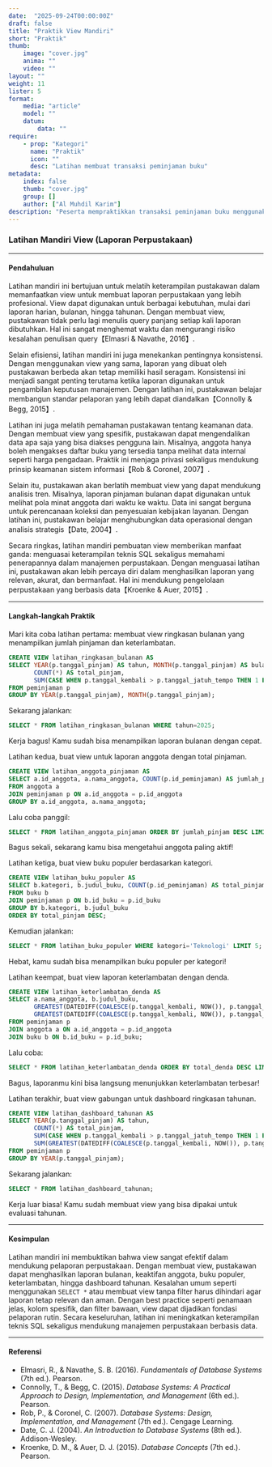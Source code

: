```yaml
---
date:  "2025-09-24T00:00:00Z"
draft: false
title: "Praktik View Mandiri"
short: "Praktik"
thumb:
    image: "cover.jpg"
    anima: ""
    video: ""
layout: ""
weight: 11
lister: 5
format:
    media: "article"
    model: ""
    datum:
        data: ""
require:
    - prop: "Kategori"
      name: "Praktik"
      icon: ""
      desc: "Latihan membuat transaksi peminjaman buku"
metadata:
    index: false
    thumb: "cover.jpg"
    group: []
    author: ["Al Muhdil Karim"]
description: "Peserta mempraktikkan transaksi peminjaman buku menggunakan perintah START, COMMIT, dan ROLLBACK. Modul ini memperkuat pemahaman konsep ACID melalui latihan nyata."
---
```



### Latihan Mandiri View (Laporan Perpustakaan)

---

#### Pendahuluan

Latihan mandiri ini bertujuan untuk melatih keterampilan pustakawan dalam memanfaatkan view untuk membuat laporan perpustakaan yang lebih profesional. View dapat digunakan untuk berbagai kebutuhan, mulai dari laporan harian, bulanan, hingga tahunan. Dengan membuat view, pustakawan tidak perlu lagi menulis query panjang setiap kali laporan dibutuhkan. Hal ini sangat menghemat waktu dan mengurangi risiko kesalahan penulisan query【Elmasri & Navathe, 2016】.

Selain efisiensi, latihan mandiri ini juga menekankan pentingnya konsistensi. Dengan menggunakan view yang sama, laporan yang dibuat oleh pustakawan berbeda akan tetap memiliki hasil seragam. Konsistensi ini menjadi sangat penting terutama ketika laporan digunakan untuk pengambilan keputusan manajemen. Dengan latihan ini, pustakawan belajar membangun standar pelaporan yang lebih dapat diandalkan【Connolly & Begg, 2015】.

Latihan ini juga melatih pemahaman pustakawan tentang keamanan data. Dengan membuat view yang spesifik, pustakawan dapat mengendalikan data apa saja yang bisa diakses pengguna lain. Misalnya, anggota hanya boleh mengakses daftar buku yang tersedia tanpa melihat data internal seperti harga pengadaan. Praktik ini menjaga privasi sekaligus mendukung prinsip keamanan sistem informasi【Rob & Coronel, 2007】.

Selain itu, pustakawan akan berlatih membuat view yang dapat mendukung analisis tren. Misalnya, laporan pinjaman bulanan dapat digunakan untuk melihat pola minat anggota dari waktu ke waktu. Data ini sangat berguna untuk perencanaan koleksi dan penyesuaian kebijakan layanan. Dengan latihan ini, pustakawan belajar menghubungkan data operasional dengan analisis strategis【Date, 2004】.

Secara ringkas, latihan mandiri pembuatan view memberikan manfaat ganda: menguasai keterampilan teknis SQL sekaligus memahami penerapannya dalam manajemen perpustakaan. Dengan menguasai latihan ini, pustakawan akan lebih percaya diri dalam menghasilkan laporan yang relevan, akurat, dan bermanfaat. Hal ini mendukung pengelolaan perpustakaan yang berbasis data【Kroenke & Auer, 2015】.

---

#### Langkah-langkah Praktik

Mari kita coba latihan pertama: membuat view ringkasan bulanan yang menampilkan jumlah pinjaman dan keterlambatan.

```sql
CREATE VIEW latihan_ringkasan_bulanan AS
SELECT YEAR(p.tanggal_pinjam) AS tahun, MONTH(p.tanggal_pinjam) AS bulan,
       COUNT(*) AS total_pinjam,
       SUM(CASE WHEN p.tanggal_kembali > p.tanggal_jatuh_tempo THEN 1 ELSE 0 END) AS total_terlambat
FROM peminjaman p
GROUP BY YEAR(p.tanggal_pinjam), MONTH(p.tanggal_pinjam);
```

Sekarang jalankan:

```sql
SELECT * FROM latihan_ringkasan_bulanan WHERE tahun=2025;
```

Kerja bagus! Kamu sudah bisa menampilkan laporan bulanan dengan cepat.

Latihan kedua, buat view untuk laporan anggota dengan total pinjaman.

```sql
CREATE VIEW latihan_anggota_pinjaman AS
SELECT a.id_anggota, a.nama_anggota, COUNT(p.id_peminjaman) AS jumlah_pinjam
FROM anggota a
JOIN peminjaman p ON a.id_anggota = p.id_anggota
GROUP BY a.id_anggota, a.nama_anggota;
```

Lalu coba panggil:

```sql
SELECT * FROM latihan_anggota_pinjaman ORDER BY jumlah_pinjam DESC LIMIT 5;
```

Bagus sekali, sekarang kamu bisa mengetahui anggota paling aktif!

Latihan ketiga, buat view buku populer berdasarkan kategori.

```sql
CREATE VIEW latihan_buku_populer AS
SELECT b.kategori, b.judul_buku, COUNT(p.id_peminjaman) AS total_pinjam
FROM buku b
JOIN peminjaman p ON b.id_buku = p.id_buku
GROUP BY b.kategori, b.judul_buku
ORDER BY total_pinjam DESC;
```

Kemudian jalankan:

```sql
SELECT * FROM latihan_buku_populer WHERE kategori='Teknologi' LIMIT 5;
```

Hebat, kamu sudah bisa menampilkan buku populer per kategori!

Latihan keempat, buat view laporan keterlambatan dengan denda.

```sql
CREATE VIEW latihan_keterlambatan_denda AS
SELECT a.nama_anggota, b.judul_buku,
       GREATEST(DATEDIFF(COALESCE(p.tanggal_kembali, NOW()), p.tanggal_jatuh_tempo),0) AS hari_terlambat,
       GREATEST(DATEDIFF(COALESCE(p.tanggal_kembali, NOW()), p.tanggal_jatuh_tempo),0) * 1000 AS total_denda
FROM peminjaman p
JOIN anggota a ON a.id_anggota = p.id_anggota
JOIN buku b ON b.id_buku = p.id_buku;
```

Lalu coba:

```sql
SELECT * FROM latihan_keterlambatan_denda ORDER BY total_denda DESC LIMIT 10;
```

Bagus, laporanmu kini bisa langsung menunjukkan keterlambatan terbesar!

Latihan terakhir, buat view gabungan untuk dashboard ringkasan tahunan.

```sql
CREATE VIEW latihan_dashboard_tahunan AS
SELECT YEAR(p.tanggal_pinjam) AS tahun,
       COUNT(*) AS total_pinjam,
       SUM(CASE WHEN p.tanggal_kembali > p.tanggal_jatuh_tempo THEN 1 ELSE 0 END) AS jumlah_terlambat,
       SUM(GREATEST(DATEDIFF(COALESCE(p.tanggal_kembali, NOW()), p.tanggal_jatuh_tempo),0) * 1000) AS total_denda
FROM peminjaman p
GROUP BY YEAR(p.tanggal_pinjam);
```

Sekarang jalankan:

```sql
SELECT * FROM latihan_dashboard_tahunan;
```

Kerja luar biasa! Kamu sudah membuat view yang bisa dipakai untuk evaluasi tahunan.

---

#### Kesimpulan

Latihan mandiri ini membuktikan bahwa view sangat efektif dalam mendukung pelaporan perpustakaan. Dengan membuat view, pustakawan dapat menghasilkan laporan bulanan, keaktifan anggota, buku populer, keterlambatan, hingga dashboard tahunan. Kesalahan umum seperti menggunakan `SELECT *` atau membuat view tanpa filter harus dihindari agar laporan tetap relevan dan aman. Dengan best practice seperti penamaan jelas, kolom spesifik, dan filter bawaan, view dapat dijadikan fondasi pelaporan rutin. Secara keseluruhan, latihan ini meningkatkan keterampilan teknis SQL sekaligus mendukung manajemen perpustakaan berbasis data.

---

#### Referensi

* Elmasri, R., & Navathe, S. B. (2016). *Fundamentals of Database Systems* (7th ed.). Pearson.
* Connolly, T., & Begg, C. (2015). *Database Systems: A Practical Approach to Design, Implementation, and Management* (6th ed.). Pearson.
* Rob, P., & Coronel, C. (2007). *Database Systems: Design, Implementation, and Management* (7th ed.). Cengage Learning.
* Date, C. J. (2004). *An Introduction to Database Systems* (8th ed.). Addison-Wesley.
* Kroenke, D. M., & Auer, D. J. (2015). *Database Concepts* (7th ed.). Pearson.
